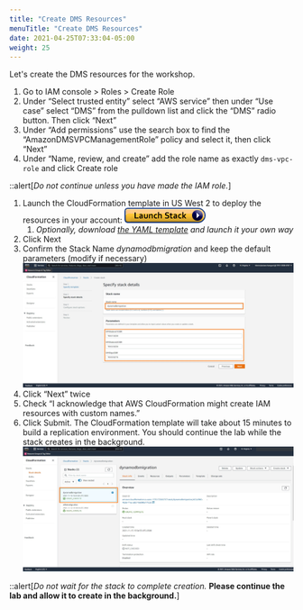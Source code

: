 ```yaml
---
title: "Create DMS Resources"
menuTitle: "Create DMS Resources"
date: 2021-04-25T07:33:04-05:00
weight: 25
---
```


Let's create the DMS resources for the workshop.

1.  Go to IAM console > Roles > Create Role
2.  Under “Select trusted entity” select “AWS service” then under “Use case” select “DMS” from the pulldown list and click the “DMS” radio button. Then click “Next”
3.  Under “Add permissions” use the search box to find the “AmazonDMSVPCManagementRole” policy and select it, then click “Next”
5.  Under “Name, review, and create” add the role name as exactly `dms-vpc-role` and click Create role

::alert[_Do not continue unless you have made the IAM role._]

1. Launch the CloudFormation template in US West 2 to deploy the resources in your account: [![CloudFormation](/static/images/cloudformation-launch-stack.png)](https://console.aws.amazon.com/cloudformation/home?region=us-west-2#/stacks/new?stackName=dynamodbmigration&templateURL=:param{key="lhol_migration_dms_setup_yaml"})  
    1. *Optionally, download [the YAML template](:param{key="lhol_migration_dms_setup_yaml"}) and launch it your own way*
9.  Click Next
10. Confirm the Stack Name *dynamodbmigration* and keep the default parameters (modify if necessary)
    ![Final Deployment Architecture](/static/images/migration18.jpg)
11. Click “Next” twice
12. Check “I acknowledge that AWS CloudFormation might create IAM resources with custom names.”
1.  Click Submit. The CloudFormation template will take about 15 minutes to build a replication environment. You should continue the lab while the stack creates in the background.
    ![Final Deployment Architecture](/static/images/migration19.jpg)

::alert[_Do not wait for the stack to complete creation._ **Please continue the lab and allow it to create in the background.**]


